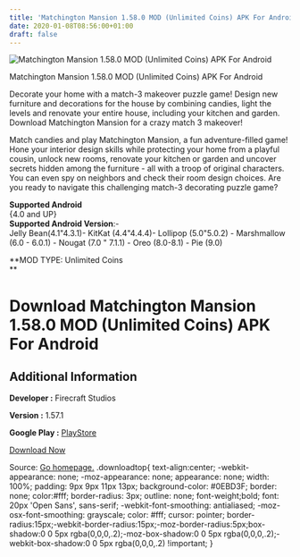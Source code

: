 ```yaml
---
title: 'Matchington Mansion 1.58.0 MOD (Unlimited Coins) APK For Android'
date: 2020-01-08T08:56:00+01:00
draft: false
---
```


![Matchington Mansion 1.58.0 MOD (Unlimited Coins) APK For Android](https://i1.wp.com/apkhome.net/wp-content/uploads/2020/01/Matchington-Mansion-1.58.0-MOD-Unlimited-Coins.png "Matchington Mansion 1.58.0 MOD (Unlimited Coins) APK For Android")

  

Matchington Mansion 1.58.0 MOD (Unlimited Coins) APK For Android

Decorate your home with a match-3 makeover puzzle game! Design new furniture and decorations for the house by combining candies, light the levels and renovate your entire house, including your kitchen and garden. Download Matchington Mansion for a crazy match 3 makeover!

Match candies and play Matchington Mansion, a fun adventure-filled game! Hone your interior design skills while protecting your home from a playful cousin, unlock new rooms, renovate your kitchen or garden and uncover secrets hidden among the furniture - all with a troop of original characters. You can even spy on neighbors and check their room design choices. Are you ready to navigate this challenging match-3 decorating puzzle game?

**Supported Android**  
{4.0 and UP}  
**Supported Android Version**:-  
Jelly Bean(4.1"4.3.1)- KitKat (4.4"4.4.4)- Lollipop (5.0"5.0.2) - Marshmallow (6.0 - 6.0.1) - Nougat (7.0 " 7.1.1) - Oreo (8.0-8.1) - Pie (9.0)

**MOD TYPE: Unlimited Coins  
**

Download Matchington Mansion 1.58.0 MOD (Unlimited Coins) APK For Android
=========================================================================

Additional Information
----------------------

**Developer :** Firecraft Studios

**Version :** 1.57.1

**Google Play :** [PlayStore](https://play.google.com/store/apps/details?id=com.matchington.mansion)

  

[Download Now](https://store4app.co/post/matchington-mansion-1-58-0-mod-unlimited-coins-apk-for-android_1578470134)

  
Source: [Go homepage.](https://store4app.co/post/matchington-mansion-1-58-0-mod-unlimited-coins-apk-for-android_1578470134) .downloadtop{ text-align:center; -webkit-appearance: none; -moz-appearance: none; appearance: none; width: 100%; padding: 9px 9px 11px 13px; background-color: #0EBD3F; border: none; color:#fff; border-radius: 3px; outline: none; font-weight;bold; font: 20px 'Open Sans', sans-serif; -webkit-font-smoothing: antialiased; -moz-osx-font-smoothing: grayscale; color: #fff; cursor: pointer; border-radius:15px;-webkit-border-radius:15px;-moz-border-radius:5px;box-shadow:0 0 5px rgba(0,0,0,.2);-moz-box-shadow:0 0 5px rgba(0,0,0,.2);-webkit-box-shadow:0 0 5px rgba(0,0,0,.2) !important; }